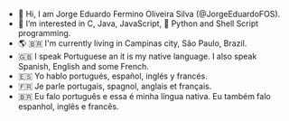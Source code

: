 - 👋 Hi, I am Jorge Eduardo Fermino Oliveira Silva (@JorgeEduardoFOS).
- 👀 I’m interested in C, Java, JavaScript, :snake: Python and Shell Script programming.
- 🌎 :brazil: I'm currently living in Campinas city, São Paulo, Brazil.
- 🇬🇧 I speak Portuguese an it is my native language. I also speak Spanish, English and some French.
- 🇪🇸 Yo hablo portugués, español, inglés y francés.
- 🇫🇷 Je parle portugais, spagnol, anglais et français.
- 🇧🇷 Eu falo português e essa é minha língua nativa. Eu também falo espanhol, inglês e francês.
<!--,- 💞️ I’m looking to collaborate on ...
- 📫 How to reach me ... II-->

<!---
JorgeEduardoFOS/JorgeEduardoFOS is a ✨ special ✨ repository because its `README.md` (this file) appears on your GitHub profile.
You can click the Preview link to take a look at your changes.
--->
